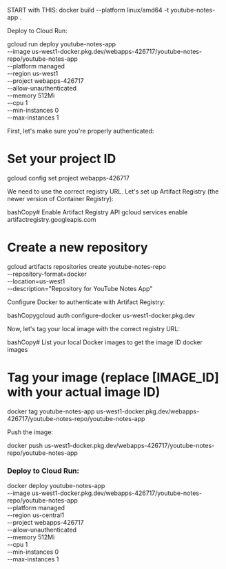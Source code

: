 START with THIS: docker build --platform linux/amd64 -t youtube-notes-app .


Deploy to Cloud Run:

gcloud run deploy youtube-notes-app \
  --image us-west1-docker.pkg.dev/webapps-426717/youtube-notes-repo/youtube-notes-app \
  --platform managed \
  --region us-west1 \
  --project webapps-426717 \
  --allow-unauthenticated \
  --memory 512Mi \
  --cpu 1 \
  --min-instances 0 \
  --max-instances 1

  First, let's make sure you're properly authenticated:


# Set your project ID
gcloud config set project webapps-426717

We need to use the correct registry URL. Let's set up Artifact Registry (the newer version of Container Registry):

bashCopy# Enable Artifact Registry API
gcloud services enable artifactregistry.googleapis.com

# Create a new repository
gcloud artifacts repositories create youtube-notes-repo \
    --repository-format=docker \
    --location=us-west1 \
    --description="Repository for YouTube Notes App"

Configure Docker to authenticate with Artifact Registry:

bashCopygcloud auth configure-docker us-west1-docker.pkg.dev

Now, let's tag your local image with the correct registry URL:

bashCopy# List your local Docker images to get the image ID
docker images

# Tag your image (replace [IMAGE_ID] with your actual image ID)
docker tag youtube-notes-app us-west1-docker.pkg.dev/webapps-426717/youtube-notes-repo/youtube-notes-app

Push the image:

docker push us-west1-docker.pkg.dev/webapps-426717/youtube-notes-repo/youtube-notes-app

### Deploy to Cloud Run:

docker deploy youtube-notes-app \
  --image us-west1-docker.pkg.dev/webapps-426717/youtube-notes-repo/youtube-notes-app \
  --platform managed \
  --region us-central1 \
  --project webapps-426717 \
  --allow-unauthenticated \
  --memory 512Mi \
  --cpu 1 \
  --min-instances 0 \
  --max-instances 1
